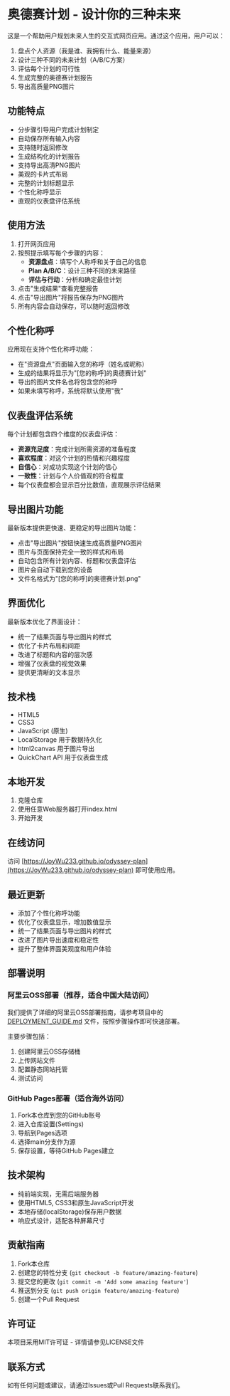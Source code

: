 # 奥德赛计划 - 设计你的三种未来

这是一个帮助用户规划未来人生的交互式网页应用。通过这个应用，用户可以：

1. 盘点个人资源（我是谁、我拥有什么、能量来源）
2. 设计三种不同的未来计划（A/B/C方案）
3. 评估每个计划的可行性
4. 生成完整的奥德赛计划报告
5. 导出高质量PNG图片

## 功能特点

- 分步骤引导用户完成计划制定
- 自动保存所有输入内容
- 支持随时返回修改
- 生成结构化的计划报告
- 支持导出高清PNG图片
- 美观的卡片式布局
- 完整的计划标题显示
- 个性化称呼显示
- 直观的仪表盘评估系统

## 使用方法

1. 打开网页应用
2. 按照提示填写每个步骤的内容：
   - **资源盘点**：填写个人称呼和关于自己的信息
   - **Plan A/B/C**：设计三种不同的未来路径
   - **评估与行动**：分析和确定最佳计划
3. 点击"生成结果"查看完整报告
4. 点击"导出图片"将报告保存为PNG图片
5. 所有内容会自动保存，可以随时返回修改

## 个性化称呼

应用现在支持个性化称呼功能：
- 在"资源盘点"页面输入您的称呼（姓名或昵称）
- 生成的结果将显示为"[您的称呼]的奥德赛计划"
- 导出的图片文件名也将包含您的称呼
- 如果未填写称呼，系统将默认使用"我"

## 仪表盘评估系统

每个计划都包含四个维度的仪表盘评估：
- **资源充足度**：完成计划所需资源的准备程度
- **喜欢程度**：对这个计划的热情和兴趣程度
- **自信心**：对成功实现这个计划的信心
- **一致性**：计划与个人价值观的符合程度
- 每个仪表盘都会显示百分比数值，直观展示评估结果

## 导出图片功能

最新版本提供更快速、更稳定的导出图片功能：
- 点击"导出图片"按钮快速生成高质量PNG图片
- 图片与页面保持完全一致的样式和布局
- 自动包含所有计划内容、标题和仪表盘评估
- 图片会自动下载到您的设备
- 文件名格式为"[您的称呼]的奥德赛计划.png"

## 界面优化

最新版本优化了界面设计：
- 统一了结果页面与导出图片的样式
- 优化了卡片布局和间距
- 改进了标题和内容的层次感
- 增强了仪表盘的视觉效果
- 提供更清晰的文本显示

## 技术栈

- HTML5
- CSS3
- JavaScript (原生)
- LocalStorage 用于数据持久化
- html2canvas 用于图片导出
- QuickChart API 用于仪表盘生成

## 本地开发

1. 克隆仓库
2. 使用任意Web服务器打开index.html
3. 开始开发

## 在线访问

访问 [https://JoyWu233.github.io/odyssey-plan](https://JoyWu233.github.io/odyssey-plan) 即可使用应用。

## 最近更新

- 添加了个性化称呼功能
- 优化了仪表盘显示，增加数值显示
- 统一了结果页面与导出图片的样式
- 改进了图片导出速度和稳定性
- 提升了整体界面美观度和用户体验

## 部署说明

### 阿里云OSS部署（推荐，适合中国大陆访问）

我们提供了详细的阿里云OSS部署指南，请参考项目中的 [DEPLOYMENT_GUIDE.md](DEPLOYMENT_GUIDE.md) 文件，按照步骤操作即可快速部署。

主要步骤包括：
1. 创建阿里云OSS存储桶
2. 上传网站文件
3. 配置静态网站托管
4. 测试访问

### GitHub Pages部署（适合海外访问）

1. Fork本仓库到您的GitHub账号
2. 进入仓库设置(Settings)
3. 导航到Pages选项
4. 选择main分支作为源
5. 保存设置，等待GitHub Pages建立

## 技术架构

- 纯前端实现，无需后端服务器
- 使用HTML5, CSS3和原生JavaScript开发
- 本地存储(localStorage)保存用户数据
- 响应式设计，适配各种屏幕尺寸

## 贡献指南

1. Fork本仓库
2. 创建您的特性分支 (`git checkout -b feature/amazing-feature`)
3. 提交您的更改 (`git commit -m 'Add some amazing feature'`)
4. 推送到分支 (`git push origin feature/amazing-feature`)
5. 创建一个Pull Request

## 许可证

本项目采用MIT许可证 - 详情请参见LICENSE文件

## 联系方式

如有任何问题或建议，请通过Issues或Pull Requests联系我们。
